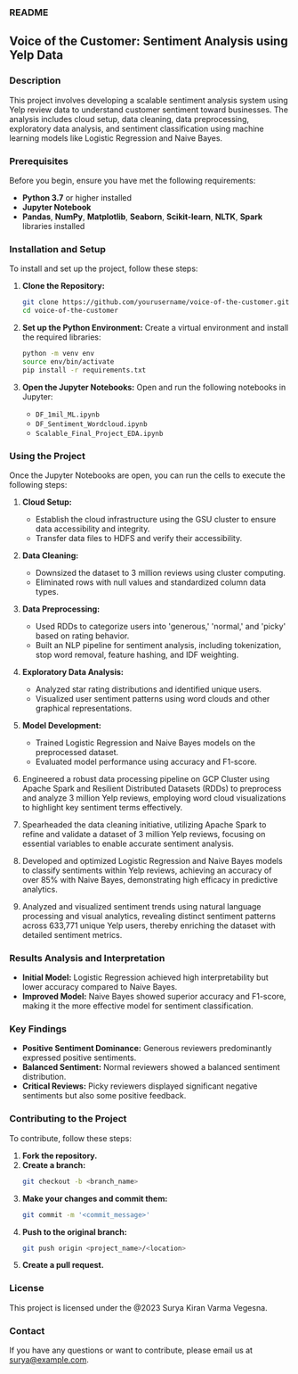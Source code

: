 ### README

## Voice of the Customer: Sentiment Analysis using Yelp Data

### Description
This project involves developing a scalable sentiment analysis system using Yelp review data to understand customer sentiment toward businesses. The analysis includes cloud setup, data cleaning, data preprocessing, exploratory data analysis, and sentiment classification using machine learning models like Logistic Regression and Naive Bayes.

### Prerequisites
Before you begin, ensure you have met the following requirements:
- **Python 3.7** or higher installed
- **Jupyter Notebook**
- **Pandas**, **NumPy**, **Matplotlib**, **Seaborn**, **Scikit-learn**, **NLTK**, **Spark** libraries installed

### Installation and Setup
To install and set up the project, follow these steps:

1. **Clone the Repository:**
   ```sh
   git clone https://github.com/yourusername/voice-of-the-customer.git
   cd voice-of-the-customer
   ```

2. **Set up the Python Environment:**
   Create a virtual environment and install the required libraries:
   ```sh
   python -m venv env
   source env/bin/activate
   pip install -r requirements.txt
   ```

3. **Open the Jupyter Notebooks:**
   Open and run the following notebooks in Jupyter:
   - `DF_1mil_ML.ipynb`
   - `DF_Sentiment_Wordcloud.ipynb`
   - `Scalable_Final_Project_EDA.ipynb`

### Using the Project
Once the Jupyter Notebooks are open, you can run the cells to execute the following steps:

1. **Cloud Setup:**
   - Establish the cloud infrastructure using the GSU cluster to ensure data accessibility and integrity.
   - Transfer data files to HDFS and verify their accessibility.

2. **Data Cleaning:**
   - Downsized the dataset to 3 million reviews using cluster computing.
   - Eliminated rows with null values and standardized column data types.

3. **Data Preprocessing:**
   - Used RDDs to categorize users into 'generous,' 'normal,' and 'picky' based on rating behavior.
   - Built an NLP pipeline for sentiment analysis, including tokenization, stop word removal, feature hashing, and IDF weighting.

4. **Exploratory Data Analysis:**
   - Analyzed star rating distributions and identified unique users.
   - Visualized user sentiment patterns using word clouds and other graphical representations.

5. **Model Development:**
   - Trained Logistic Regression and Naive Bayes models on the preprocessed dataset.
   - Evaluated model performance using accuracy and F1-score.
  

1. Engineered a robust data processing pipeline on GCP Cluster using Apache Spark and Resilient Distributed Datasets (RDDs) to preprocess and analyze 3 million Yelp reviews, employing word cloud visualizations to highlight key sentiment terms effectively.
2. Spearheaded the data cleaning initiative, utilizing Apache Spark to refine and validate a dataset of 3 million Yelp reviews, focusing on essential variables to enable accurate sentiment analysis.
3. Developed and optimized Logistic Regression and Naive Bayes models to classify sentiments within Yelp reviews, achieving an accuracy of over 85% with Naive Bayes, demonstrating high efficacy in predictive analytics.
4. Analyzed and visualized sentiment trends using natural language processing and visual analytics, revealing distinct sentiment patterns across 633,771 unique Yelp users, thereby enriching the dataset with detailed sentiment metrics.


### Results Analysis and Interpretation
- **Initial Model:** Logistic Regression achieved high interpretability but lower accuracy compared to Naive Bayes.
- **Improved Model:** Naive Bayes showed superior accuracy and F1-score, making it the more effective model for sentiment classification.

### Key Findings
- **Positive Sentiment Dominance:** Generous reviewers predominantly expressed positive sentiments.
- **Balanced Sentiment:** Normal reviewers showed a balanced sentiment distribution.
- **Critical Reviews:** Picky reviewers displayed significant negative sentiments but also some positive feedback.

### Contributing to the Project
To contribute, follow these steps:
1. **Fork the repository.**
2. **Create a branch:**
   ```sh
   git checkout -b <branch_name>
   ```
3. **Make your changes and commit them:**
   ```sh
   git commit -m '<commit_message>'
   ```
4. **Push to the original branch:**
   ```sh
   git push origin <project_name>/<location>
   ```
5. **Create a pull request.**

### License
This project is licensed under the @2023 Surya Kiran Varma Vegesna.

### Contact
If you have any questions or want to contribute, please email us at surya@example.com.

